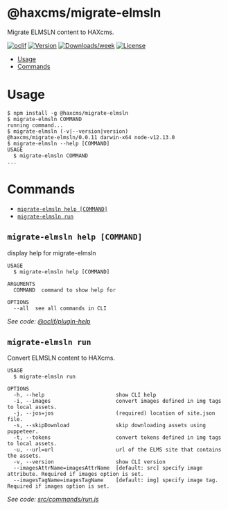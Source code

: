 @haxcms/migrate-elmsln
======================

Migrate ELMSLN content to HAXcms.

[![oclif](https://img.shields.io/badge/cli-oclif-brightgreen.svg)](https://oclif.io)
[![Version](https://img.shields.io/npm/v/@haxcms/migrate-elmsln.svg)](https://npmjs.org/package/@haxcms/migrate-elmsln)
[![Downloads/week](https://img.shields.io/npm/dw/@haxcms/migrate-elmsln.svg)](https://npmjs.org/package/@haxcms/migrate-elmsln)
[![License](https://img.shields.io/npm/l/@haxcms/migrate-elmsln.svg)](https://github.com/elmsln/haxcms-tools/blob/master/package.json)

<!-- toc -->
* [Usage](#usage)
* [Commands](#commands)
<!-- tocstop -->
# Usage
<!-- usage -->
```sh-session
$ npm install -g @haxcms/migrate-elmsln
$ migrate-elmsln COMMAND
running command...
$ migrate-elmsln (-v|--version|version)
@haxcms/migrate-elmsln/0.0.11 darwin-x64 node-v12.13.0
$ migrate-elmsln --help [COMMAND]
USAGE
  $ migrate-elmsln COMMAND
...
```
<!-- usagestop -->
# Commands
<!-- commands -->
* [`migrate-elmsln help [COMMAND]`](#migrate-elmsln-help-command)
* [`migrate-elmsln run`](#migrate-elmsln-run)

## `migrate-elmsln help [COMMAND]`

display help for migrate-elmsln

```
USAGE
  $ migrate-elmsln help [COMMAND]

ARGUMENTS
  COMMAND  command to show help for

OPTIONS
  --all  see all commands in CLI
```

_See code: [@oclif/plugin-help](https://github.com/oclif/plugin-help/blob/v2.1.6/src/commands/help.ts)_

## `migrate-elmsln run`

Convert ELMSLN content to HAXcms.

```
USAGE
  $ migrate-elmsln run

OPTIONS
  -h, --help                       show CLI help
  -i, --images                     convert images defined in img tags to local assets.
  -j, --jos=jos                    (required) location of site.json file.
  -s, --skipDownload               skip downloading assets using puppeteer.
  -t, --tokens                     convert tokens defined in img tags to local assets.
  -u, --url=url                    url of the ELMS site that contains the assets.
  -v, --version                    show CLI version
  --imagesAttrName=imagesAttrName  [default: src] specify image attribute. Required if images option is set.
  --imagesTagName=imagesTagName    [default: img] specify image tag. Required if images option is set.
```

_See code: [src/commands/run.js](https://github.com/elmsln/haxcms-tools/blob/v0.0.11/src/commands/run.js)_
<!-- commandsstop -->
